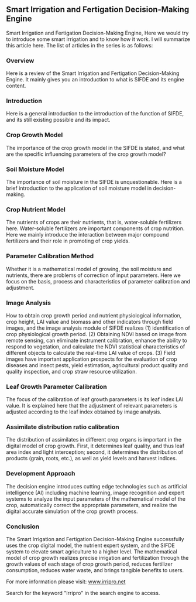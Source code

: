 ## Smart Irrigation and Fertigation Decision-Making Engine
Smart Irrigation and Fertigation Decision-Making Engine, Here we would try to introduce some smart irrigation and to know how it work.
I will summarize this article here. The list of articles in the series is as follows:

### Overview 

Here is a review of the Smart Irrigation and Fertigation Decision-Making Engine. It mainly gives you an introduction to what is SIFDE and its engine content.

### Introduction  

Here is a general introduction to the introduction of the function of SIFDE, and its still existing possible and its impact.

### Crop Growth Model

The importance of the crop growth model in the SIFDE is stated, and what are the specific influencing parameters of the crop growth model?

### Soil Moisture Model

The importance of soil moisture in the SIFDE is unquestionable. Here is a brief introduction to the application of soil moisture model in decision-making.

### Crop Nutrient Model 

The nutrients of crops are their nutrients, that is, water-soluble fertilizers here. Water-soluble fertilizers are important components of crop nutrition. Here we mainly introduce the interaction between major compound fertilizers and their role in promoting of crop yields.

### Parameter Calibration Method

Whether it is a mathematical model of growing, the soil moisture and nutrients, there are problems of correction of input parameters. Here we focus on the basis, process and characteristics of parameter calibration and adjustment.

### Image Analysis

How to obtain crop growth period and nutrient physiological information, crop height, LAI value and biomass and other indicators through field images, and the image analysis module of SIFDE realizes (1) identification of crop physiological growth period. (2) Obtaining NDVI based on image from remote sensing, can eliminate instrument calibration, enhance the ability to respond to vegetation, and calculate the NDVI statistical characteristics of different objects to calculate the real-time LAI value of crops. (3) Field images have important application prospects for the evaluation of crop diseases and insect pests, yield estimation, agricultural product quality and quality inspection, and crop straw resource utilization.

### Leaf Growth Parameter Calibration

The focus of the calibration of leaf growth parameters is its leaf index LAI value. It is explained here that the adjustment of relevant parameters is adjusted according to the leaf index obtained by image analysis.

### Assimilate distribution ratio calibration

The distribution of assimilates in different crop organs is important in the digital model of crop growth. First, it determines leaf quality, and thus leaf area index and light interception; second, it determines the distribution of products (grain, roots, etc.), as well as yield levels and harvest indices.

### Development Approach

The decision engine introduces cutting edge technologies such as artificial intelligence (AI) including machine learning, image recognition and expert systems to analyze the input parameters of the mathematical model of the crop, automatically correct the appropriate parameters, and realize the digital accurate simulation of the crop growth process. 

### Conclusion

The Smart Irrigation and Fertigation Decision-Making Engine successfully uses the crop digital model, the nutrient expert system, and the SIFDE system to elevate smart agriculture to a higher level. The mathematical model of crop growth realizes precise irrigation and fertilization through the growth values of each stage of crop growth period, reduces fertilizer consumption, reduces water waste, and brings tangible benefits to users.

For more information please visit: www.irripro.net

Search for the keyword "Irripro" in the search engine to access.

